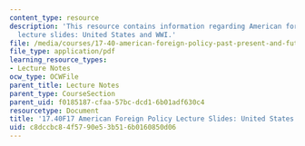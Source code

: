 ```yaml
---
content_type: resource
description: 'This resource contains information regarding American foreign policy
  lecture slides: United States and WWI.'
file: /media/courses/17-40-american-foreign-policy-past-present-and-future-fall-2017/c8dccbc84f5790e53b516b0160850d06_MIT17_40F17_WorldWarI.pdf
file_type: application/pdf
learning_resource_types:
- Lecture Notes
ocw_type: OCWFile
parent_title: Lecture Notes
parent_type: CourseSection
parent_uid: f0185187-cfaa-57bc-dcd1-6b01adf630c4
resourcetype: Document
title: '17.40F17 American Foreign Policy Lecture Slides: United States and WWI'
uid: c8dccbc8-4f57-90e5-3b51-6b0160850d06
---
```

